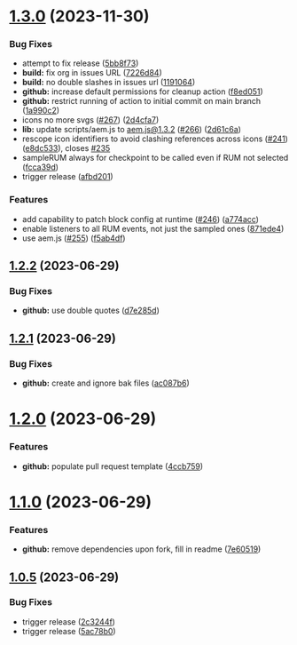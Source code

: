 # [1.3.0](https://github.com/adobe/aem-boilerplate/compare/v1.2.2...v1.3.0) (2023-11-30)

### Bug Fixes

- attempt to fix release ([5bb8f73](https://github.com/adobe/aem-boilerplate/commit/5bb8f7302c70e98a60fd9b8a38f63577f90d7414))
- **build:** fix org in issues URL ([7226d84](https://github.com/adobe/aem-boilerplate/commit/7226d8465e0f5d3c2f4c49bacfbc758c6da5f823))
- **build:** no double slashes in issues url ([1191064](https://github.com/adobe/aem-boilerplate/commit/119106489e1bfb92c80aa55cc2b634496915cfc1))
- **github:** increase default permissions for cleanup action ([f8ed051](https://github.com/adobe/aem-boilerplate/commit/f8ed05169e841a21f1a17c664ace76942d7700c8))
- **github:** restrict running of action to initial commit on main branch ([1a990c2](https://github.com/adobe/aem-boilerplate/commit/1a990c25a4132a50e8c73f80c57845d7d9657399))
- icons no more svgs ([#267](https://github.com/adobe/aem-boilerplate/issues/267)) ([2d4cfa7](https://github.com/adobe/aem-boilerplate/commit/2d4cfa73a9c35c065e9dd2096a9bab3637ddd9b4))
- **lib:** update scripts/aem.js to aem.js@1.3.2 ([#266](https://github.com/adobe/aem-boilerplate/issues/266)) ([2d61c6a](https://github.com/adobe/aem-boilerplate/commit/2d61c6a9fb0905159a568abfe73f4d09dfc0846a))
- rescope icon identifiers to avoid clashing references across icons ([#241](https://github.com/adobe/aem-boilerplate/issues/241)) ([e8dc533](https://github.com/adobe/aem-boilerplate/commit/e8dc53350de838a7dfa094bbbf62c80bdaffdca2)), closes [#235](https://github.com/adobe/aem-boilerplate/issues/235)
- sampleRUM always for checkpoint to be called even if RUM not selected ([fcca39d](https://github.com/adobe/aem-boilerplate/commit/fcca39dd4f5fd2aef6852580873ab4b2cce1e2af))
- trigger release ([afbd201](https://github.com/adobe/aem-boilerplate/commit/afbd201189b13a238ad4709923a5ad9b94dc73eb))

### Features

- add capability to patch block config at runtime ([#246](https://github.com/adobe/aem-boilerplate/issues/246)) ([a774acc](https://github.com/adobe/aem-boilerplate/commit/a774acc651359137422ea734d014164509ae5940))
- enable listeners to all RUM events, not just the sampled ones ([871ede4](https://github.com/adobe/aem-boilerplate/commit/871ede401d2d57c8825f8970f3b28cd9de5f27f8))
- use aem.js ([#255](https://github.com/adobe/aem-boilerplate/issues/255)) ([f5ab4df](https://github.com/adobe/aem-boilerplate/commit/f5ab4df26a992f70a123f56b08062f7dc0b47dae))

## [1.2.2](https://github.com/elc9aya2ls612j/aem-boilerplate/compare/v1.2.1...v1.2.2) (2023-06-29)

### Bug Fixes

- **github:** use double quotes ([d7e285d](https://github.com/elc9aya2ls612j/aem-boilerplate/commit/d7e285dbb452617a5166569f91da4cb376548a38))

## [1.2.1](https://github.com/elc9aya2ls612j/aem-boilerplate/compare/v1.2.0...v1.2.1) (2023-06-29)

### Bug Fixes

- **github:** create and ignore bak files ([ac087b6](https://github.com/elc9aya2ls612j/aem-boilerplate/commit/ac087b61d3e44910d980b0d9e7aead0f2ed83873))

# [1.2.0](https://github.com/elc9aya2ls612j/aem-boilerplate/compare/v1.1.0...v1.2.0) (2023-06-29)

### Features

- **github:** populate pull request template ([4ccb759](https://github.com/elc9aya2ls612j/aem-boilerplate/commit/4ccb7592a84fdc0d3d234fc4da5bdf94a026ff1d))

# [1.1.0](https://github.com/elc9aya2ls612j/aem-boilerplate/compare/v1.0.5...v1.1.0) (2023-06-29)

### Features

- **github:** remove dependencies upon fork, fill in readme ([7e60519](https://github.com/elc9aya2ls612j/aem-boilerplate/commit/7e60519c8ea97640bcb064cb3592990989fe10ef))

## [1.0.5](https://github.com/elc9aya2ls612j/aem-boilerplate/compare/v1.0.4...v1.0.5) (2023-06-29)

### Bug Fixes

- trigger release ([2c3244f](https://github.com/elc9aya2ls612j/aem-boilerplate/commit/2c3244fc181fd900293bbd7e67ab8e68e5d83d5d))
- trigger release ([5ac78b0](https://github.com/elc9aya2ls612j/aem-boilerplate/commit/5ac78b07955c0b75a37dfb293a5d616b7bdaffba))
